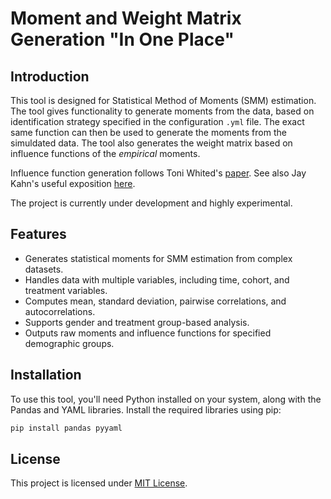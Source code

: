 # Moment and Weight Matrix Generation "In One Place"

## Introduction
This tool is designed for Statistical Method of Moments (SMM) estimation. The tool gives functionality to generate moments from the data, based on identification strategy specified in the configuration `.yml` file. The exact same function can then be used to generate the moments
from the simuldated data. The tool also generates the weight matrix based on influence functions of the *empirical* moments. 

Influence function generation follows Toni Whited's [paper](https://www.jstor.org/stable/10.1086/317670). See also Jay Kahn's useful exposition [here](https://j-kahn.com/files/influencefunctions.pdf). 

The project is currently under development and highly experimental.

## Features
- Generates statistical moments for SMM estimation from complex datasets.
- Handles data with multiple variables, including time, cohort, and treatment variables.
- Computes mean, standard deviation, pairwise correlations, and autocorrelations.
- Supports gender and treatment group-based analysis.
- Outputs raw moments and influence functions for specified demographic groups.

## Installation
To use this tool, you'll need Python installed on your system, along with the Pandas and YAML libraries. Install the required libraries using pip:

```bash
pip install pandas pyyaml
```


## License
This project is licensed under [MIT License](LICENSE).

